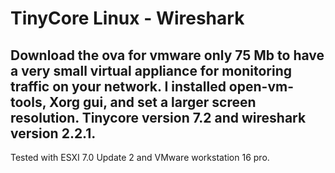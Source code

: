 # TinyCore Linux - Wireshark

## Download the ova for vmware only 75 Mb to have a very small virtual appliance for monitoring traffic on your network.  I installed open-vm-tools, Xorg gui, and set a larger screen resolution.  Tinycore version 7.2 and wireshark version 2.2.1.
Tested with ESXI 7.0 Update 2 and VMware workstation 16 pro.
